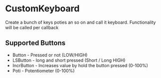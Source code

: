 # CustomKeyboard
Create a bunch of keys poties an so on and call it keyboard. Functionality will be called per callback


## Supported Buttons
* Button - Pressed or not (LOW/HIGH)
* LSButton - long and short pressed (Short / Long HIGH)
* IncrButton - Increases value by hold the button pressed (0-100%)
* Poti - Potentiometer (0-100%)

